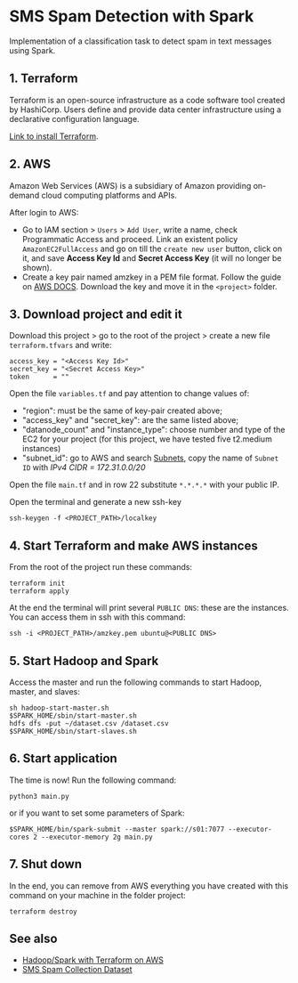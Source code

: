 # SMS Spam Detection with Spark
Implementation of a classification task to detect spam in text messages using Spark.

## 1. Terraform
Terraform is an open-source infrastructure as a code software tool created by HashiCorp. Users define and provide data center infrastructure using a declarative configuration language.

[Link to install Terraform](https://www.terraform.io/docs/cli/install/apt.html).
## 2. AWS
Amazon Web Services (AWS) is a subsidiary of Amazon providing on-demand cloud computing platforms and APIs.

After login to AWS:
- Go to IAM section > `Users` > `Add User`, write a name, check Programmatic Access and proceed. Link an existent policy `AmazonEC2FullAccess` and go on till the `create new user` button, click on it, and save **Access Key Id** and **Secret Access Key** (it will no longer be shown).
- Create a key pair named amzkey in a PEM file format. Follow the guide on [AWS DOCS](https://docs.aws.amazon.com/AWSEC2/latest/UserGuide/ec2-key-pairs.html#having-ec2-create-your-key-pair). Download the key and move it in the `<project>` folder.
## 3. Download project and edit it
Download this project > go to the root of the project > create a new file `terraform.tfvars` and write:
```
access_key = "<Access Key Id>"
secret_key = "<Secret Access Key>"
token      = ""
```
Open the file `variables.tf` and pay attention to change values of:
- "region": must be the same of key-pair created above;
- "access_key" and "secret_key": are the same listed above;
- "datanode_count" and "instance_type": choose number and type of the EC2 for your project (for this project, we have tested five t2.medium instances)
- "subnet_id": go to AWS and search [Subnets](https://console.aws.amazon.com/vpc/home?region=us-east-1#subnets:), copy the name of `Subnet ID` with *IPv4 CIDR = 172.31.0.0/20*

Open the file `main.tf` and in row 22 substitute `*.*.*.*` with your public IP.

Open the terminal and generate a new ssh-key
```
ssh-keygen -f <PROJECT_PATH>/localkey
```
## 4. Start Terraform and make AWS instances
From the root of the project run these commands:
```
terraform init
terraform apply
```
At the end the terminal will print several `PUBLIC DNS`: these are the instances. You can access them in ssh with this command:
```
ssh -i <PROJECT_PATH>/amzkey.pem ubuntu@<PUBLIC DNS>
```
## 5. Start Hadoop and Spark
Access the master and run the following commands to start Hadoop, master, and slaves:
```
sh hadoop-start-master.sh
$SPARK_HOME/sbin/start-master.sh
hdfs dfs -put ~/dataset.csv /dataset.csv
$SPARK_HOME/sbin/start-slaves.sh
```
## 6. Start application
The time is now! Run the following command:
```
python3 main.py
```
or if you want to set some parameters of Spark:
```
$SPARK_HOME/bin/spark-submit --master spark://s01:7077 --executor-cores 2 --executor-memory 2g main.py
```
## 7. Shut down
In the end, you can remove from AWS everything you have created with this command on your machine in the folder project:
```
terraform destroy
```
## See also
- [Hadoop/Spark with Terraform on AWS](https://github.com/conema/spark-terraform.git)
- [SMS Spam Collection Dataset](https://www.kaggle.com/uciml/sms-spam-collection-dataset)
